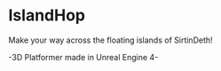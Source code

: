 # IslandHop
Make your way across the floating islands of SirtinDeth!

-3D Platformer made in Unreal Engine 4-
